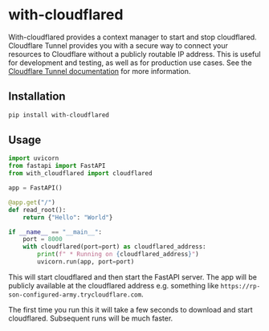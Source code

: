 # with-cloudflared

With-cloudflared provides a context manager to start and stop cloudflared. Cloudflare Tunnel provides you with a secure way to connect your resources to Cloudflare without a publicly routable IP address. This is useful for development and testing, as well as for production use cases. See the [Cloudflare Tunnel documentation](https://developers.cloudflare.com/cloudflare-one/connections/connect-networks/) for more information.

## Installation

```bash
pip install with-cloudflared
```

## Usage

```python
import uvicorn
from fastapi import FastAPI
from with_cloudflared import cloudflared

app = FastAPI()

@app.get("/")
def read_root():
    return {"Hello": "World"}

if __name__ == "__main__":
    port = 8000
    with cloudflared(port=port) as cloudflared_address:
        print(f" * Running on {cloudflared_address}")
        uvicorn.run(app, port=port)
```

This will start cloudflared and then start the FastAPI server. The app will be publicly available at the cloudflared address e.g. something like `https://rp-son-configured-army.trycloudflare.com`.

The first time you run this it will take a few seconds to download and start cloudflared. Subsequent runs will be much faster.